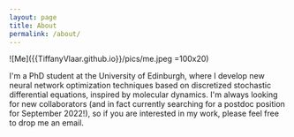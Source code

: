 ```yaml
---
layout: page
title: About
permalink: /about/
---
```


<!---Hi there! I’m Tiffany.-->

<!---<img src="/pics/me.jpg" alt="me" width="100"/>-->
![Me]({{TiffanyVlaar.github.io}}/pics/me.jpeg =100x20)

I'm a PhD student at the University of Edinburgh, where I develop new neural network optimization techniques based on discretized stochastic differential equations, inspired by molecular dynamics. <!--- and will be using this blog to post about my own research and other research topics that sparked my interest.--> I'm always looking for new collaborators (and in fact currently searching for a postdoc position for September 2022!), so if you are interested in my work, please feel free to drop me an email. 

<!---As a hobby I really enjoy traveling and hiking, so I simply couldn't resist adding some blogposts with pictures and recommended travel routes for some of my favourite travel destinations. Hope you enjoy!-->
